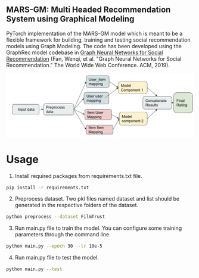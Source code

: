 ## MARS-GM: Multi Headed Recommendation System using Graphical Modeling
PyTorch implementation of the MARS-GM model which is meant to be a flexible framework for building, training and testing social recommendation models using Graph Modeling. The code has been developed using the GraphRec model codebase in [Graph Neural Networks for Social Recommendation](https://arxiv.org/pdf/1902.07243.pdf) (Fan, Wenqi, et al. "Graph Neural Networks for Social Recommendation." The World Wide Web Conference. ACM, 2019).

![architecture](assets/ModelPipeline.png)


# Usage

1. Install required packages from requirements.txt file.
```bash
pip install -r requirements.txt
```

2. Preprocess dataset. Two pkl files named dataset and list should be generated in the respective folders of the dataset.
```bash
python preprocess --dataset FilmTrust
```

3. Run main.py file to train the model. You can configure some training parameters through the command line. 
```bash
python main.py --epoch 30 --lr 10e-5
```

4. Run main.py file to test the model.
```bash
python main.py --test
```

